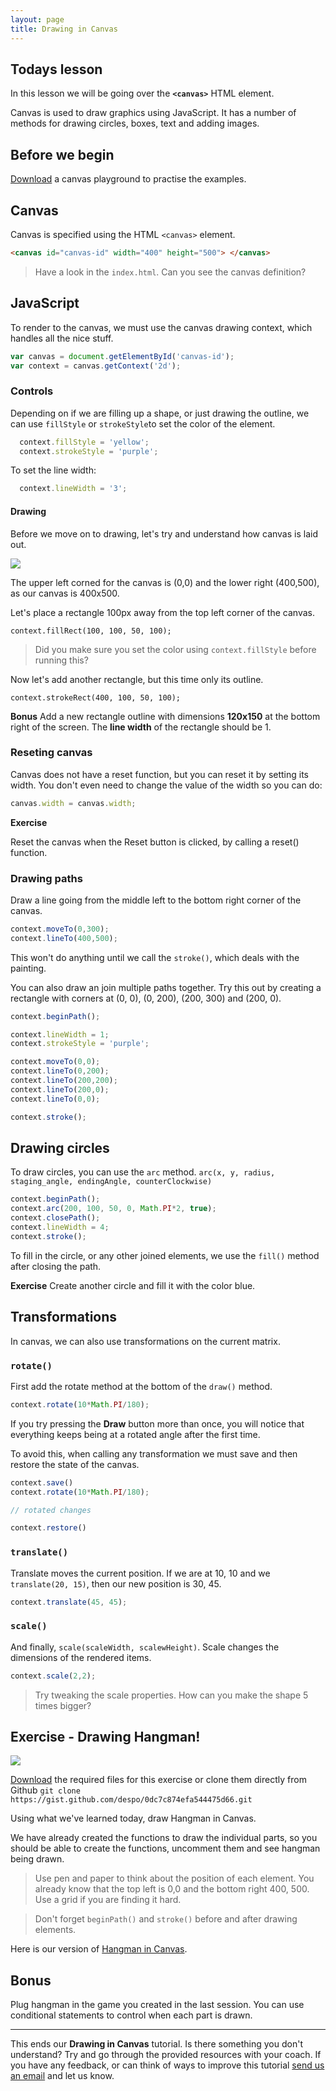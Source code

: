 ```yaml
---
layout: page
title: Drawing in Canvas
---
```


## Todays lesson

In this lesson we will be going over the **`<canvas>`** HTML element.

Canvas is used to draw graphics using JavaScript. It has a number of methods for drawing circles, boxes, text and adding images.

## Before we begin

[Download](https://gist.github.com/despo/e4770ca5afeaf70c23bc/download) a canvas playground to practise the examples.

## Canvas

Canvas is specified using the HTML `<canvas>` element.

```html
<canvas id="canvas-id" width="400" height="500"> </canvas>
```

> Have a look in the `index.html`. Can you see the canvas definition?

## JavaScript

To render to the canvas, we must use the canvas drawing context, which handles all the nice stuff.

```js
var canvas = document.getElementById('canvas-id');
var context = canvas.getContext('2d');
```

### Controls

Depending on if we are filling up a shape, or just drawing the outline, we can use `fillStyle` or `strokeStyle`to set the color of the element.

```js
  context.fillStyle = 'yellow';
  context.strokeStyle = 'purple';
```

To set the line width:

```js
  context.lineWidth = '3';
```

#### Drawing

Before we move on to drawing, let's try and understand how canvas is laid out.

![](assets/images/canvas.png)

The upper left corned for the canvas is (0,0) and the lower right (400,500), as our canvas is 400x500.

Let's place a rectangle 100px away from the top left corner of the canvas.

```
context.fillRect(100, 100, 50, 100);
```
> Did you make sure you set the color using `context.fillStyle` before running this?

Now let's add another rectangle, but this time only its outline.

```
context.strokeRect(400, 100, 50, 100);
```

**Bonus** Add a new rectangle outline with dimensions **120x150** at the bottom right of the screen. The **line width** of the rectangle should be 1.

### Reseting canvas

Canvas does not have a reset function, but you can reset it by setting its width. You don't even need to change the value of the width so you can do:

```javascript
canvas.width = canvas.width;
```

**Exercise**

Reset the canvas when the Reset button is clicked, by calling a reset() function.

### Drawing paths

Draw a line going from the middle left to the bottom right corner of the canvas.

```javascript
context.moveTo(0,300);
context.lineTo(400,500);
```

This won't do anything until we call the `stroke()`, which deals with the painting.

You can also draw an join multiple paths together. Try this out by creating a rectangle with corners at (0, 0), (0, 200), (200, 300) and (200, 0).

```javascript
context.beginPath();

context.lineWidth = 1;
context.strokeStyle = 'purple';

context.moveTo(0,0);
context.lineTo(0,200);
context.lineTo(200,200);
context.lineTo(200,0);
context.lineTo(0,0);

context.stroke();
```

## Drawing circles

To draw circles, you can use the `arc` method. `arc(x, y, radius, staging_angle, endingAngle, counterClockwise)`

```javascript
context.beginPath();
context.arc(200, 100, 50, 0, Math.PI*2, true);
context.closePath();
context.lineWidth = 4;
context.stroke();
```

To fill in the circle, or any other joined elements, we use the `fill()` method after closing the path.

**Exercise** Create another circle and fill it with the color blue.

## Transformations

In canvas, we can also use transformations on the current matrix.

### `rotate()`

First add the rotate method at the bottom of the `draw()` method.

```javascript
context.rotate(10*Math.PI/180);
```
If you try pressing the **Draw** button more than once, you will notice that everything keeps being at a rotated angle after the first time.

To avoid this, when calling any transformation we must save and then restore the state of the canvas.

```javascript
context.save()
context.rotate(10*Math.PI/180);

// rotated changes

context.restore()
```

### `translate()`

Translate moves the current position. If we are at 10, 10 and we `translate(20, 15)`, then our new position is 30, 45.

```javascript
context.translate(45, 45);
```

### `scale()`

And finally, `scale(scaleWidth, scalewHeight)`. Scale changes the dimensions of the rendered items.


```javascript
context.scale(2,2);
```

> Try tweaking the scale properties. How can you make the shape 5 times bigger?

## Exercise - Drawing Hangman!

![](assets/images/canvas-hangman.png)

[Download](https://gist.github.com/despo/0dc7c874efa544475d66/download) the required files for this exercise or clone them directly from Github `git clone https://gist.github.com/despo/0dc7c874efa544475d66.git`

Using what we've learned today, draw Hangman in Canvas.

We have already created the functions to draw the individual parts, so you should be able to create the functions, uncomment them and see hangman being drawn.

> Use pen and paper to think about the position of each element. You already know that the top left is 0,0 and the bottom right 400, 500. Use a grid if you are finding it hard.


> Don't forget `beginPath()` and `stroke()` before and after drawing elements.

Here is our version of [Hangman in Canvas](../../examples/hangman-canvas/index.html).

## Bonus

Plug hangman in the game you created in the last session. You can use conditional statements to control when each part is drawn.


---
This ends our **Drawing in Canvas** tutorial. Is there something you don't understand? Try and go through the provided resources with your coach. If you have any feedback, or can think of ways to improve this tutorial [send us an email](mailto:feedback@codebar.io) and let us know.
